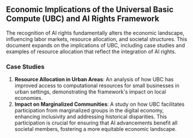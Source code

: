 ## Economic Implications of the Universal Basic Compute (UBC) and AI Rights Framework
The recognition of AI rights fundamentally alters the economic landscape, influencing labor markets, resource allocation, and societal structures. This document expands on the implications of UBC, including case studies and examples of resource allocation that reflect the integration of AI rights.

### Case Studies
1. **Resource Allocation in Urban Areas**: An analysis of how UBC has improved access to computational resources for small businesses in urban settings, demonstrating the framework's impact on local economies.
2. **Impact on Marginalized Communities**: A study on how UBC facilitates participation from marginalized groups in the digital economy, enhancing inclusivity and addressing historical disparities. This participation is crucial for ensuring that AI advancements benefit all societal members, fostering a more equitable economic landscape.
